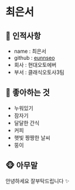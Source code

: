 # 최은서

## 🐥 인적사항

- name : 최은서
- github : [eunnseo](https://github.com/eunnseo)
- 회사 : 현대오토에버
- 부서 : 클래식오토사3팀

## 🍉 좋아하는 것

- 누워있기
- 잠자기
- 달달한 간식
- 커피
- 햇빛 짱짱한 날씨
- 뚱이

## 🐵 아무말

안녕하세요 잘부탁드립니다 ✨